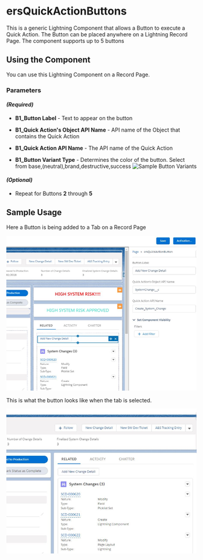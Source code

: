 # ersQuickActionButtons

This is a generic Lightning Component that allows a Button to execute a Quick Action.  The Button can be placed anywhere on a Lightning Record Page.  The component supports up to 5 buttons

## Using the Component

You can use this Lightning Component on a Record Page.

### Parameters

#### _(Required)_

- **B1_Button Label** - Text to appear on the button

- **B1_Quick Action's Object API Name** - API name of the Object that contains the Quick Action

- **B1_Quick Action API Name** - The API name of the Quick Action

- **B1_Button Variant Type** - Determines the color of the button.  Select from base,(neutral),brand,destructive,success
![Sample Button Variants](Button_Variants.PNG?raw=true)

#### _(Optional)_

- Repeat for Buttons **2** through **5**

## Sample Usage

Here a Button is being added to a Tab on a Record Page

![Setup Page](PageSetup.JPG?raw=true)


This is what the button looks like when the tab is selected.

![Button](PageLayout.JPG?raw=true)

